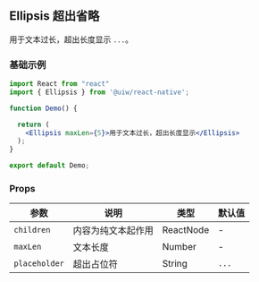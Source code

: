 Ellipsis 超出省略
---

用于文本过长，超出长度显示 `...`。


### 基础示例


```jsx  mdx:preview
import React from "react"
import { Ellipsis } from '@uiw/react-native';

function Demo() {

  return (
    <Ellipsis maxLen={5}>用于文本过长，超出长度显示</Ellipsis>
  );
}

export default Demo;
```

### Props

| 参数 | 说明 | 类型 | 默认值 |
|------|------|-----|------|
| `children` | 内容为纯文本起作用 | ReactNode | - |
| `maxLen` | 文本长度 | Number | - |
| `placeholder` | 超出占位符 | String | `...` |